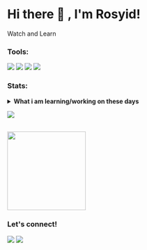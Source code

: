 # Hi there 👋 , I'm Rosyid!
Watch and Learn  

### Tools:
<p>
    <img src="https://img.shields.io/badge/OS-Windows-blue?logo=windows" />
    <img src="https://img.shields.io/badge/logo-javascript-blue?logo=javascript" />
    <img src="https://img.shields.io/badge/React-Library-blue?logo=react" />
    <img src="https://img.shields.io/badge/Text%20Editor-Visual%20Studio%20Code-blue?&logo=visual%20studio%20code&logoColor=blue" />
</p>

### Stats:
<details>
 <summary><strong>What i am learning/working on these days</strong></summary>
    - 🏫 I’m a student... </br>
    - 🌱 I’m currently learning JavaScript and React. </br>
    - 👯 I’m looking to expand my circle of friends. </br>
    - 🤔 I’m looking for help with master of programming. hehe </br>
    - 💬 Ask me about anything.</br>
    - 📫 How to reach me: <a href="mailto:haidakhoirurrosid@gmail.com">Email me!</a>  </br>
    - 😄 Pronouns: He/Him </br>
    - ⚡ Fun fact: ... </br>
</details>
<p>
    <img src="http://github-readme-stats.vercel.app/api?username=ocid13" /> </p> </br>
    <img src="https://github-readme-stats.vercel.app/api/top-langs/?username=ocid13" height=180 />
</p>

### Let's connect!
<p>
    <a href="https://www.linkedin.com/in/haidakhoirurrosyid/" target="blank"><img src="https://img.shields.io/badge/Haida_Khoirurrosyid-grey?logo=linkedin" /></a>
    <a href="https://www.instagram.com/hhayycidd__/" target="blank"><img src="https://img.shields.io/badge/%40hhayycidd____-grey?logo=instagram&color=grey" /></a>
</p>

